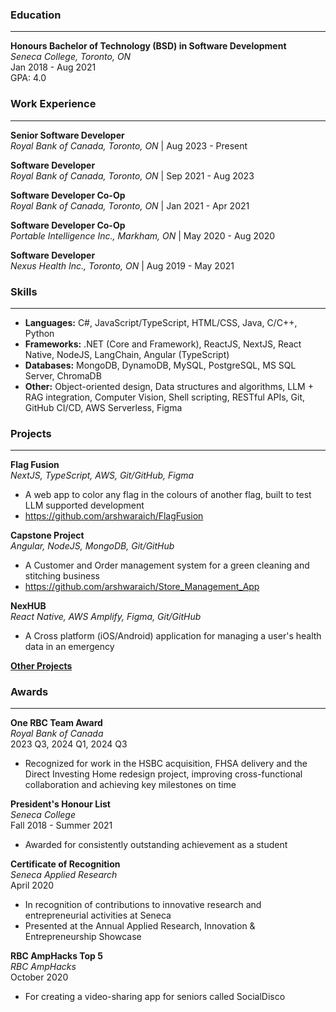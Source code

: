 ### Education
---
**Honours Bachelor of Technology (BSD) in Software Development**  
*Seneca College, Toronto, ON*  
Jan 2018 - Aug 2021  
GPA: 4.0

### Work Experience
---
**Senior Software Developer**\
*Royal Bank of Canada, Toronto, ON* | Aug 2023 - Present

**Software Developer**\
*Royal Bank of Canada, Toronto, ON* | Sep 2021 - Aug 2023

**Software Developer Co-Op**\
*Royal Bank of Canada, Toronto, ON* | Jan 2021 - Apr 2021

**Software Developer Co-Op**\
*Portable Intelligence Inc., Markham, ON* | May 2020 - Aug 2020

**Software Developer**\
*Nexus Health Inc., Toronto, ON* | Aug 2019 - May 2021


### Skills
---

- **Languages:** C#, JavaScript/TypeScript, HTML/CSS, Java, C/C++, Python
- **Frameworks:** .NET (Core and Framework), ReactJS, NextJS, React Native, NodeJS, LangChain, Angular (TypeScript)
- **Databases:** MongoDB, DynamoDB, MySQL, PostgreSQL, MS SQL Server, ChromaDB
- **Other:** Object-oriented design, Data structures and algorithms, LLM + RAG integration, Computer Vision, Shell scripting, RESTful APIs, Git, GitHub CI/CD, AWS Serverless, Figma

### Projects
---

**Flag Fusion**\
*NextJS, TypeScript, AWS, Git/GitHub, Figma*
- A web app to color any flag in the colours of another flag, built to test LLM supported development
- https://github.com/arshwaraich/FlagFusion

**Capstone Project**\
*Angular, NodeJS, MongoDB, Git/GitHub*
- A Customer and Order management system for a green cleaning and stitching business
- https://github.com/arshwaraich/Store_Management_App

**NexHUB**\
*React Native, AWS Amplify, Figma, Git/GitHub*
- A Cross platform (iOS/Android) application for managing a user's health data in an emergency

**[Other Projects](https://github.com/arshwaraich)**


### Awards
---

**One RBC Team Award**  
*Royal Bank of Canada*  
2023 Q3, 2024 Q1, 2024 Q3
- Recognized for work in the HSBC acquisition, FHSA delivery and the Direct Investing Home redesign project, improving cross-functional collaboration and achieving key milestones on time

**President's Honour List**  
*Seneca College*  
Fall 2018 - Summer 2021
- Awarded for consistently outstanding achievement as a student

**Certificate of Recognition**  
*Seneca Applied Research*  
April 2020
- In recognition of contributions to innovative research and entrepreneurial activities at Seneca
- Presented at the Annual Applied Research, Innovation & Entrepreneurship Showcase

**RBC AmpHacks Top 5**  
*RBC AmpHacks*  
October 2020
- For creating a video-sharing app for seniors called SocialDisco